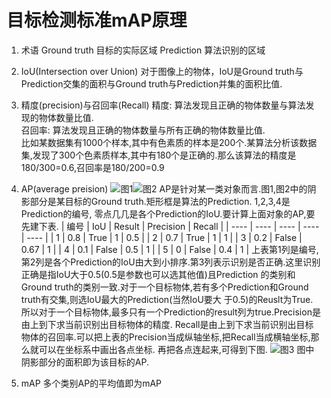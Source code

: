 # 目标检测标准mAP原理
1. 术语
Ground truth 目标的实际区域
Prediction 算法识别的区域

1. IoU(Intersection over Union)
对于图像上的物体，IoU是Ground truth与Prediction交集的面积与Ground truth与Prediction并集的面积比值.

2. 精度(precision)与召回率(Recall)
精度: 算法发现且正确的物体数量与算法发现的物体数量比值.  
召回率: 算法发现且正确的物体数量与所有正确的物体数量比值.  
比如某数据集有1000个样本,其中有色素质的样本是200个.某算法分析该数据集,发现了300个色素质样本,其中有180个是正确的.那么该算法的精度是
180/300=0.6,召回率是180/200=0.9

3. AP(average preision)
![图1](../pic/20201128/1.png)![图2](../pic/20201128/2.png)
AP是针对某一类对象而言.图1,图2中的阴影部分是某目标的Ground truth.矩形框是算法的Prediction. 1,2,3,4是Prediction的编号,
零点几几是各个Prediction的IoU.要计算上面对象的AP,要先建下表.
|  编号   | IoU  |  Result | Precision | Recall |
| ---- | ---- | ---- | ---- | ---- |
| 1  | 0.8 |   True | 1 | 0.5 |
| 2  | 0.7 |   True | 1 | 1 |
| 3  | 0.2 |   False | 0.67 | 1 |
| 4  | 0.1 |   False | 0.5 | 1 |
| 5  | 0   |   False | 0.4 | 1 |
上表第1列是编号,第2列是各个Prediction的IoU由大到小排序.第3列表示识别是否正确.这里识别正确是指IoU大于0.5(0.5是参数也可以选其他值)且Prediction
的类别和Ground truth的类别一致.对于一个目标物体,若有多个Prediction和Ground truth有交集,则选IoU最大的Prediction(当然IoU要大
于0.5)的Reuslt为True. 所以对于一个目标物体,最多只有一个Prediction的result列为true.Precision是由上到下求当前识别出目标物体的精度.
Recall是由上到下求当前识别出目标物体的召回率.可以把上表的Precision当成纵轴坐标,把Recall当成横轴坐标,那么就可以在坐标系中画出各点坐标.
再把各点连起来,可得到下图.
![图3](../pic/20201128/3.png)
图中阴影部分的面积即为该目标的AP.

4. mAP
多个类别AP的平均值即为mAP
